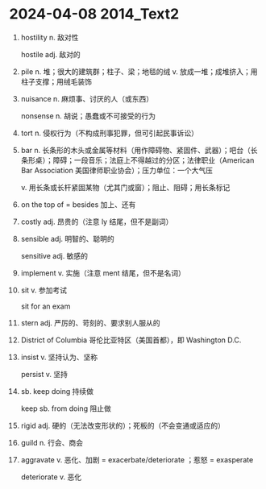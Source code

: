 # 2024-04-08 2014_Text2

1. hostility n. 敌对性

   hostile adj. 敌对的

2. pile n. 堆；很大的建筑群；柱子、梁；地毯的绒 v. 放成一堆；成堆挤入；用柱子支撑；用绒毛装饰

3. nuisance n. 麻烦事、讨厌的人（或东西）

   nonsense n. 胡说；愚蠢或不可接受的行为

4. tort n. 侵权行为（不构成刑事犯罪，但可引起民事诉讼）

5. bar n. 长条形的木头或金属等材料（用作障碍物、紧固件、武器）；吧台（长条形桌）；障碍；一段音乐；法庭上不得越过的分区；法律职业（American Bar Association 美国律师职业协会）；压力单位：一个大气压

   v. 用长条或长杆紧固某物（尤其门或窗）；阻止、阻碍；用长条标记

6. on the top of = besides 加上、还有

7. costly adj. 昂贵的（注意 ly 结尾，但不是副词）

8. sensible adj. 明智的、聪明的

   sensitive adj. 敏感的

9. implement v. 实施（注意 ment 结尾，但不是名词）

10. sit v. 参加考试

    sit for an exam

11. stern adj. 严厉的、苛刻的、要求别人服从的

12. District of Columbia 哥伦比亚特区（美国首都），即 Washington D.C.

13. insist v. 坚持认为、坚称

    persist v. 坚持

14. sb. keep doing 持续做

    keep sb. from doing 阻止做

15. rigid adj. 硬的（无法改变形状的）；死板的（不会变通或适应的）

16. guild n. 行会、商会

17. aggravate v. 恶化、加剧 = exacerbate/deteriorate ；惹怒 = exasperate

    deteriorate v. 恶化
